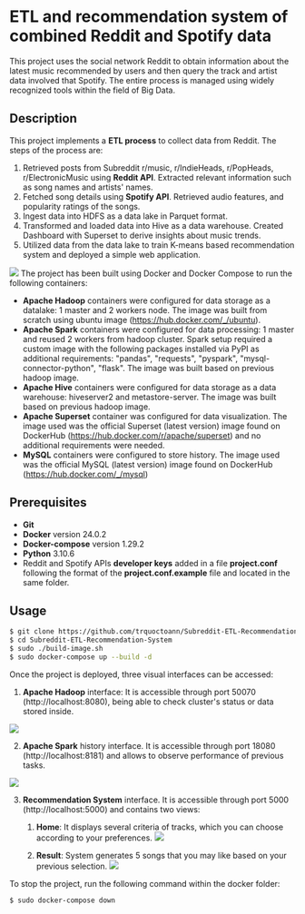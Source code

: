 # ETL and recommendation system of combined Reddit and Spotify data
This project uses the social network Reddit to obtain information about the latest music recommended by users and then query the track and artist data involved that Spotify. The entire process is managed using widely recognized tools within the field of Big Data.
## Description
This project implements a **ETL process** to collect data from Reddit. The steps of the process are:
1. Retrieved posts from Subreddit r/music, r/IndieHeads, r/PopHeads, r/ElectronicMusic using **Reddit API**. Extracted relevant information such as song names and artists' names.
2. Fetched song details using **Spotify API**. Retrieved audio features, and popularity ratings of the songs.
3. Ingest data into HDFS as a data lake in Parquet format.
4. Transformed and loaded data into Hive as a data warehouse. Created Dashboard with Superset to derive insights about music trends.
5. Utilized data from the data lake to train K-means based recommendation system and deployed a simple web application.
<img src="https://github.com/trquoctoann/Subreddit-ETL-Recommendation-System/blob/main/img/data%20pipeline.png">
The project has been built using Docker and Docker Compose to run the following containers:

- **Apache Hadoop** containers were configured for data storage as a datalake: 1 master and 2 workers node. The image was built from scratch using ubuntu image (https://hub.docker.com/_/ubuntu).
- **Apache Spark** containers were configured for data processing: 1 master and reused 2 workers from hadoop cluster. Spark setup required a custom image with the following packages installed via PyPI as additional requirements: "pandas", "requests", "pyspark", "mysql-connector-python", "flask". The image was built based on previous hadoop image.
- **Apache Hive** containers were configured for data storage as a data warehouse: hiveserver2 and metastore-server. The image was built based on previous hadoop image.
- **Apache Superset** container was configured for data visualization. The image used was the official Superset (latest version) image found on DockerHub (https://hub.docker.com/r/apache/superset) and no additional requirements were needed.
- **MySQL** containers were configured to store history. The image used was the official MySQL (latest version) image found on DockerHub (https://hub.docker.com/_/mysql)
## Prerequisites
- **Git**
- **Docker** version 24.0.2
- **Docker-compose** version 1.29.2
- **Python** 3.10.6
- Reddit and Spotify APIs **developer keys** added in a file **project.conf** following the format of the **project.conf.example** file and located in the same folder.
## Usage 
```sh
$ git clone https://github.com/trquoctoann/Subreddit-ETL-Recommendation-System.git
$ cd Subreddit-ETL-Recommendation-System
$ sudo ./build-image.sh
$ sudo docker-compose up --build -d
```
Once the project is deployed, three visual interfaces can be accessed:
1. **Apache Hadoop** interface: It is accessible through port 50070 (http://localhost:8080), being able to check cluster's status or data stored inside.
<img src="https://github.com/trquoctoann/Subreddit-ETL-Recommendation-System/blob/main/img/datalake.png">

2. **Apache Spark** history interface. It is accessible through port 18080 (http://localhost:8181) and allows to observe performance of previous tasks.
<img src="https://github.com/trquoctoann/Subreddit-ETL-Recommendation-System/blob/main/img/spark%20history.png">

3. **Recommendation System** interface. It is accessible through port 5000 (http://localhost:5000) and contains two views:
    1. **Home**: It displays several criteria of tracks, which you can choose according to your preferences. <img src="https://github.com/trquoctoann/Subreddit-ETL-Recommendation-System/blob/main/img/web%20app%20home.png">
    
    2. **Result**: System generates 5 songs that you may like based on your previous selection. <img src="https://github.com/trquoctoann/Subreddit-ETL-Recommendation-System/blob/main/img/web%20app%20result.gif">

To stop the project, run the following command within the docker folder:
```sh
$ sudo docker-compose down
```
